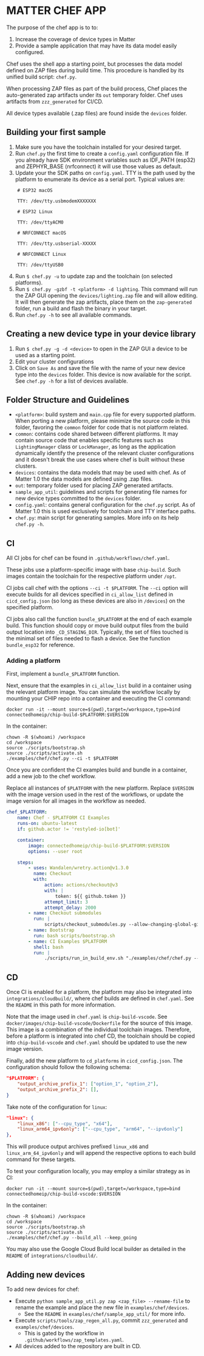 # MATTER CHEF APP

The purpose of the chef app is to to:

1. Increase the coverage of device types in Matter
2. Provide a sample application that may have its data model easily configured.

Chef uses the shell app a starting point, but processes the data model defined
on ZAP files during build time. This procedure is handled by its unified build
script: `chef.py`.

When processing ZAP files as part of the build process, Chef places the
auto-generated zap artifacts under its `out` temporary folder. Chef uses
artifacts from `zzz_generated` for CI/CD.

All device types available (.zap files) are found inside the `devices` folder.

## Building your first sample

1. Make sure you have the toolchain installed for your desired target.
2. Run `chef.py` the first time to create a `config.yaml` configuration file. If
   you already have SDK environment variables such as IDF_PATH (esp32) and
   ZEPHYR_BASE (nrfconnect) it will use those values as default.
3. Update your the SDK paths on `config.yaml`. TTY is the path used by the
   platform to enumerate its device as a serial port. Typical values are:

```
    # ESP32 macOS

    TTY: /dev/tty.usbmodemXXXXXXX

    # ESP32 Linux

    TTY: /dev/ttyACM0

    # NRFCONNECT macOS

    TTY: /dev/tty.usbserial-XXXXX

    # NRFCONNECT Linux

    TTY: /dev/ttyUSB0
```

4. Run `$ chef.py -u` to update zap and the toolchain (on selected platforms).
5. Run `$ chef.py -gzbf -t <platform> -d lighting`. This command will run the
   ZAP GUI opening the `devices/lighting.zap` file and will allow editing. It
   will then generate the zap artifacts, place them on the `zap-generated`
   folder, run a build and flash the binary in your target.
6. Run `chef.py -h` to see all available commands.

## Creating a new device type in your device library

1. Run `$ chef.py -g -d <device>` to open in the ZAP GUI a device to be used as
   a starting point.
2. Edit your cluster configurations
3. Click on `Save As` and save the file with the name of your new device type
   into the `devices` folder. This device is now available for the script. See
   `chef.py -h` for a list of devices available.

## Folder Structure and Guidelines

-   `<platform>`: build system and `main.cpp` file for every supported platform.
    When porting a new platform, please minimize the source code in this folder,
    favoring the `common` folder for code that is not platform related.
-   `common`: contains code shared between different platforms. It may contain
    source code that enables specific features such as `LightingManager` class
    or `LockManager`, as long as the application dynamically identify the
    presence of the relevant cluster configurations and it doesn't break the use
    cases where chef is built without these clusters.
-   `devices`: contains the data models that may be used with chef. As of Matter
    1.0 the data models are defined using .zap files.
-   `out`: temporary folder used for placing ZAP generated artifacts.
-   `sample_app_util`: guidelines and scripts for generating file names for new
    device types committed to the `devices` folder.
-   `config.yaml`: contains general configuration for the `chef.py` script. As
    of Matter 1.0 this is used exclusively for toolchain and TTY interface
    paths.
-   `chef.py`: main script for generating samples. More info on its help
    `chef.py -h`.

## CI

All CI jobs for chef can be found in `.github/workflows/chef.yaml`.

These jobs use a platform-specific image with base `chip-build`. Such images
contain the toolchain for the respective platform under `/opt`.

CI jobs call chef with the options `--ci -t $PLATFORM`. The `--ci` option will
execute builds for all devices specified in `ci_allow_list` defined in
`cicd_config.json` (so long as these devices are also in `/devices`) on the
specified platform.

CI jobs also call the function `bundle_$PLATFORM` at the end of each example
build. This function should copy or move build output files from the build
output location into `_CD_STAGING_DIR`. Typically, the set of files touched is
the minimal set of files needed to flash a device. See the function
`bundle_esp32` for reference.

### Adding a platform

First, implement a `bundle_$PLATFORM` function.

Next, ensure that the examples in `ci_allow_list` build in a container using the
relevant platform image. You can simulate the workflow locally by mounting your
CHIP repo into a container and executing the CI command:

```shell
docker run -it --mount source=$(pwd),target=/workspace,type=bind connectedhomeip/chip-build-$PLATFORM:$VERSION
```

In the container:

```shell
chown -R $(whoami) /workspace
cd /workspace
source ./scripts/bootstrap.sh
source ./scripts/activate.sh
./examples/chef/chef.py --ci -t $PLATFORM
```

Once you are confident the CI examples build and bundle in a container, add a
new job to the chef workflow.

Replace all instances of `$PLATFORM` with the new platform. Replace `$VERSION`
with the image version used in the rest of the workflows, or update the image
version for all images in the workflow as needed.

```yaml
chef_$PLATFORM:
    name: Chef - $PLATFORM CI Examples
    runs-on: ubuntu-latest
    if: github.actor != 'restyled-io[bot]'

    container:
        image: connectedhomeip/chip-build-$PLATFORM:$VERSION
        options: --user root

    steps:
        - uses: Wandalen/wretry.action@v1.3.0
          name: Checkout
          with:
              action: actions/checkout@v3
              with: |
                  token: ${{ github.token }}
              attempt_limit: 3
              attempt_delay: 2000
        - name: Checkout submodules
          run: |
              scripts/checkout_submodules.py --allow-changing-global-git-config --shallow --platform $PLATFORM
        - name: Bootstrap
          run: bash scripts/bootstrap.sh
        - name: CI Examples $PLATFORM
          shell: bash
          run: |
              ./scripts/run_in_build_env.sh "./examples/chef/chef.py --ci -t $PLATFORM"
```

## CD

Once CI is enabled for a platform, the platform may also be integrated into
`integrations/cloudbuild/`, where chef builds are defined in `chef.yaml`. See
the `README` in this path for more information.

Note that the image used in `chef.yaml` is `chip-build-vscode`. See
`docker/images/chip-build-vscode/Dockerfile` for the source of this image. This
image is a combination of the individual toolchain images. Therefore, before a
platform is integrated into chef CD, the toolchain should be copied into
`chip-build-vscode` and `chef.yaml` should be updated to use the new image
version.

Finally, add the new platform to `cd_platforms` in `cicd_config.json`. The
configuration should follow the following schema:

```json
"$PLATFORM": {
    "output_archive_prefix_1": ["option_1", "option_2"],
    "output_archive_prefix_2": [],
}
```

Take note of the configuration for `linux`:

```json
"linux": {
    "linux_x86": ["--cpu_type", "x64"],
    "linux_arm64_ipv6only": ["--cpu_type", "arm64", "--ipv6only"]
},
```

This will produce output archives prefixed `linux_x86` and
`linux_arm_64_ipv6only` and will append the respective options to each build
command for these targets.

To test your configuration locally, you may employ a similar strategy as in CI:

```shell
docker run -it --mount source=$(pwd),target=/workspace,type=bind connectedhomeip/chip-build-vscode:$VERSION
```

In the container:

```shell
chown -R $(whoami) /workspace
cd /workspace
source ./scripts/bootstrap.sh
source ./scripts/activate.sh
./examples/chef/chef.py --build_all --keep_going
```

You may also use the Google Cloud Build local builder as detailed in the
`README` of `integrations/cloudbuild/`.

## Adding new devices

To add new devices for chef:

-   Execute `python sample_app_util.py zap <zap_file> --rename-file` to rename
    the example and place the new file in `examples/chef/devices`.
    -   See the `README` in `examples/chef/sample_app_util/` for more info.
-   Execute `scripts/tools/zap_regen_all.py`, commit `zzz_generated` and
    `examples/chef/devices`.
    -   This is gated by the workflow in `.github/workflows/zap_templates.yaml`.
-   All devices added to the repository are built in CD.

